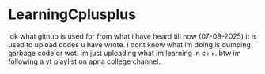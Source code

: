 # LearningCplusplus
idk what github is used for from what i have heard till now (07-08-2025) it is used to upload codes u have wrote. i dont know what im doing is dumping garbage code or wot. im just uploading what im learning in c++. btw im following a yt playlist on apna college channel.
